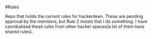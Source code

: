 #Rules

Repo that holds the current rules for hackerdeen. These are pending
approval by the members, but Rule 2 insists that I do something. I have
cannibalised these rules from other hacker spaces(a lot of them have shared
rules).
